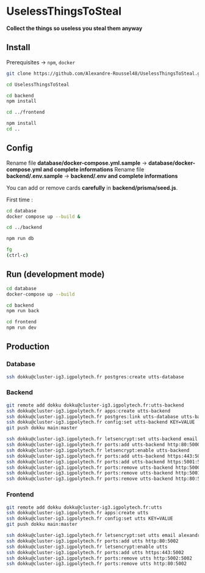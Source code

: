 # UselessThingsToSteal

**Collect the things so useless you steal them anyway**

## Install

Prerequisites -> ```npm```, ```docker```

```bash
git clone https://github.com/Alexandre-Roussel48/UselessThingsToSteal.git

cd UselessThingsToSteal

cd backend
npm install

cd ../frontend

npm install
cd ..
```

## Config

Rename file **database/docker-compose.yml.sample** -> **database/docker-compose.yml and complete informations**
Rename file **backend/.env.sample** -> **backend/.env and complete informations**

You can add or remove cards **carefully** in **backend/prisma/seed.js**.

First time :

```bash
cd database
docker compose up --build &

cd ../backend

npm run db

fg
(ctrl-c)
```

## Run (development mode)

```bash
cd database
docker-compose up --build
```

```bash
cd backend
npm run back
```

```bash
cd frontend
npm run dev
```

## Production

### Database

```bash
ssh dokku@cluster-ig3.igpolytech.fr postgres:create utts-database
```

### Backend

```bash
git remote add dokku dokku@cluster-ig3.igpolytech.fr:utts-backend
ssh dokku@cluster-ig3.igpolytech.fr apps:create utts-backend
ssh dokku@cluster-ig3.igpolytech.fr postgres:link utts-database utts-backend
ssh dokku@cluster-ig3.igpolytech.fr config:set utts-backend KEY=VALUE
git push dokku main:master

ssh dokku@cluster-ig3.igpolytech.fr letsencrypt:set utts-backend email alexandre.roussel03@etu.umontpellier.fr
ssh dokku@cluster-ig3.igpolytech.fr ports:add utts-backend http:80:5000
ssh dokku@cluster-ig3.igpolytech.fr letsencrypt:enable utts-backend
ssh dokku@cluster-ig3.igpolytech.fr ports:add utts-backend https:443:5000
ssh dokku@cluster-ig3.igpolytech.fr ports:add utts-backend https:5001:5001
ssh dokku@cluster-ig3.igpolytech.fr ports:remove utts-backend http:5000:5000
ssh dokku@cluster-ig3.igpolytech.fr ports:remove utts-backend http:5001:5001
ssh dokku@cluster-ig3.igpolytech.fr ports:remove utts-backend http:80:5000
```

### Frontend

```bash
git remote add dokku dokku@cluster-ig3.igpolytech.fr:utts
ssh dokku@cluster-ig3.igpolytech.fr apps:create utts
ssh dokku@cluster-ig3.igpolytech.fr config:set utts KEY=VALUE
git push dokku main:master

ssh dokku@cluster-ig3.igpolytech.fr letsencrypt:set utts email alexandre.roussel03@etu.umontpellier.fr
ssh dokku@cluster-ig3.igpolytech.fr ports:add utts http:80:5002
ssh dokku@cluster-ig3.igpolytech.fr letsencrypt:enable utts
ssh dokku@cluster-ig3.igpolytech.fr ports:add utts https:443:5002
ssh dokku@cluster-ig3.igpolytech.fr ports:remove utts http:5002:5002
ssh dokku@cluster-ig3.igpolytech.fr ports:remove utts http:80:5002
```